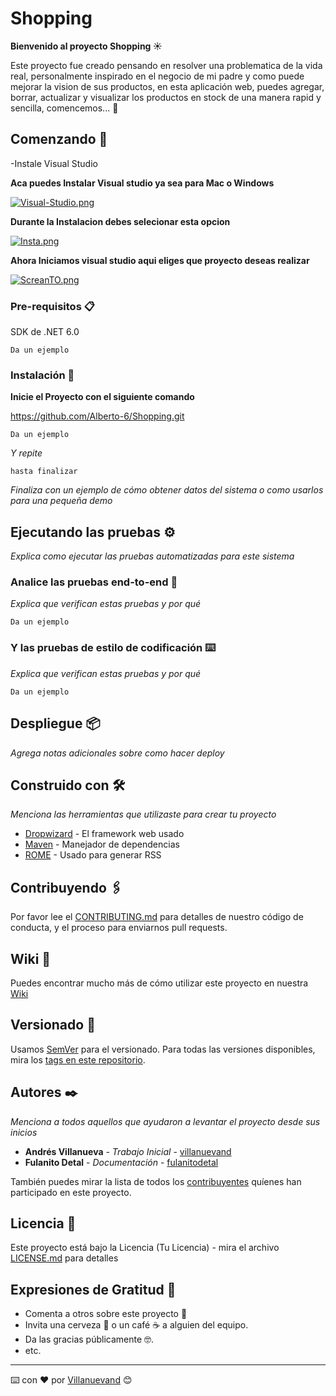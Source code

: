 # Shopping

**Bienvenido al proyecto Shopping :sunny:**

Este proyecto fue creado pensando en resolver una problematica de la vida real, personalmente inspirado en el negocio de mi padre y como puede mejorar la vision de sus productos, en esta aplicación web, puedes agregar, borrar, actualizar y visualizar los productos en stock de una manera rapid y sencilla, comencemos...	:crystal_ball:

## Comenzando 🚀

-Instale Visual Studio

**Aca puedes Instalar Visual studio ya sea para Mac o Windows**

[![Visual-Studio.png](https://i.postimg.cc/fRJKnLFx/Visual-Studio.png)](https://postimg.cc/nXf7qHnz)


**Durante la Instalacion debes selecionar esta opcion**

[![Insta.png](https://i.postimg.cc/3J6GGZSv/Insta.png)](https://postimg.cc/tY37QFHq)


**Ahora Iniciamos visual studio aqui eliges que proyecto deseas realizar**

[![ScreanTO.png](https://i.postimg.cc/vm0fcvfC/ScreanTO.png)](https://postimg.cc/LqZnWLyV)



### Pre-requisitos 📋

SDK de .NET 6.0

```
Da un ejemplo
```

### Instalación 🔧

**Inicie el Proyecto con el siguiente comando**


https://github.com/Alberto-6/Shopping.git

```
Da un ejemplo
```

_Y repite_

```
hasta finalizar
```

_Finaliza con un ejemplo de cómo obtener datos del sistema o como usarlos para una pequeña demo_

## Ejecutando las pruebas ⚙️

_Explica como ejecutar las pruebas automatizadas para este sistema_

### Analice las pruebas end-to-end 🔩

_Explica que verifican estas pruebas y por qué_

```
Da un ejemplo
```

### Y las pruebas de estilo de codificación ⌨️

_Explica que verifican estas pruebas y por qué_

```
Da un ejemplo
```

## Despliegue 📦

_Agrega notas adicionales sobre como hacer deploy_

## Construido con 🛠️

_Menciona las herramientas que utilizaste para crear tu proyecto_

* [Dropwizard](http://www.dropwizard.io/1.0.2/docs/) - El framework web usado
* [Maven](https://maven.apache.org/) - Manejador de dependencias
* [ROME](https://rometools.github.io/rome/) - Usado para generar RSS

## Contribuyendo 🖇️

Por favor lee el [CONTRIBUTING.md](https://gist.github.com/villanuevand/xxxxxx) para detalles de nuestro código de conducta, y el proceso para enviarnos pull requests.

## Wiki 📖

Puedes encontrar mucho más de cómo utilizar este proyecto en nuestra [Wiki](https://github.com/tu/proyecto/wiki)

## Versionado 📌

Usamos [SemVer](http://semver.org/) para el versionado. Para todas las versiones disponibles, mira los [tags en este repositorio](https://github.com/tu/proyecto/tags).

## Autores ✒️

_Menciona a todos aquellos que ayudaron a levantar el proyecto desde sus inicios_

* **Andrés Villanueva** - *Trabajo Inicial* - [villanuevand](https://github.com/villanuevand)
* **Fulanito Detal** - *Documentación* - [fulanitodetal](#fulanito-de-tal)

También puedes mirar la lista de todos los [contribuyentes](https://github.com/your/project/contributors) quíenes han participado en este proyecto. 

## Licencia 📄

Este proyecto está bajo la Licencia (Tu Licencia) - mira el archivo [LICENSE.md](LICENSE.md) para detalles

## Expresiones de Gratitud 🎁

* Comenta a otros sobre este proyecto 📢
* Invita una cerveza 🍺 o un café ☕ a alguien del equipo. 
* Da las gracias públicamente 🤓.
* etc.



---
⌨️ con ❤️ por [Villanuevand](https://github.com/Villanuevand) 😊
